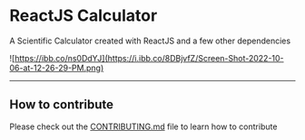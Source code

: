 # ReactJS Calculator

A Scientific Calculator created with ReactJS and a few other dependencies

![https://ibb.co/ns0DdYJ](https://i.ibb.co/8DBjvfZ/Screen-Shot-2022-10-06-at-12-26-29-PM.png)

---

## How to contribute 

Please check out the [CONTRIBUTING.md](https://github.com/CleverOscar/React_Calculator/blob/main/CONTRIBUTING.md) file to learn how to contribute 
